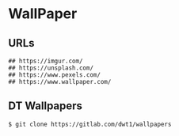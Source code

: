 WallPaper
=========

## URLs

```
## https://imgur.com/
## https://unsplash.com/
## https://www.pexels.com/
## https://www.wallpaper.com/
```

## DT Wallpapers

```
$ git clone https://gitlab.com/dwt1/wallpapers
```
